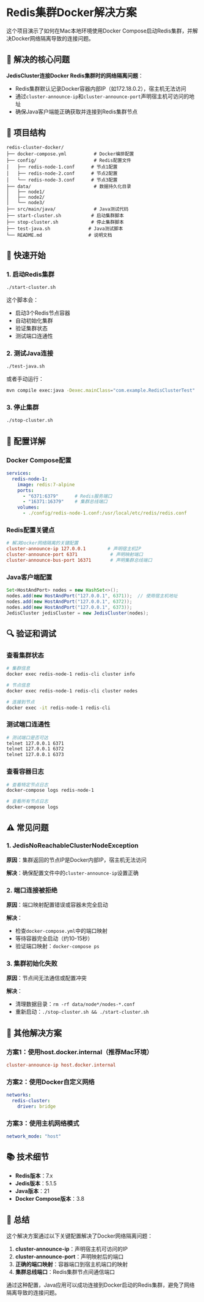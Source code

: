 # Redis集群Docker解决方案

这个项目演示了如何在Mac本地环境使用Docker Compose启动Redis集群，并解决Docker网络隔离导致的连接问题。

## 🎯 解决的核心问题

**JedisCluster连接Docker Redis集群时的网络隔离问题**：
- Redis集群默认记录Docker容器内部IP（如172.18.0.2），宿主机无法访问
- 通过`cluster-announce-ip`和`cluster-announce-port`声明宿主机可访问的地址
- 确保Java客户端能正确获取并连接到Redis集群节点

## 📁 项目结构

```
redis-cluster-docker/
├── docker-compose.yml          # Docker编排配置  
├── config/                     # Redis配置文件
│   ├── redis-node-1.conf      # 节点1配置
│   ├── redis-node-2.conf      # 节点2配置  
│   └── redis-node-3.conf      # 节点3配置
├── data/                       # 数据持久化目录
│   ├── node1/
│   ├── node2/
│   └── node3/
├── src/main/java/              # Java测试代码
├── start-cluster.sh           # 启动集群脚本
├── stop-cluster.sh            # 停止集群脚本
├── test-java.sh              # Java测试脚本
└── README.md                 # 说明文档
```

## 🚀 快速开始

### 1. 启动Redis集群

```bash
./start-cluster.sh
```

这个脚本会：
- 启动3个Redis节点容器
- 自动初始化集群
- 验证集群状态
- 测试端口连通性

### 2. 测试Java连接

```bash
./test-java.sh
```

或者手动运行：

```bash
mvn compile exec:java -Dexec.mainClass="com.example.RedisClusterTest"
```

### 3. 停止集群

```bash
./stop-cluster.sh
```

## 🔧 配置详解

### Docker Compose配置

```yaml
services:
  redis-node-1:
    image: redis:7-alpine
    ports:
      - "6371:6379"      # Redis服务端口
      - "16371:16379"    # 集群总线端口
    volumes:
      - ./config/redis-node-1.conf:/usr/local/etc/redis/redis.conf
```

### Redis配置关键点

```conf
# 解决Docker网络隔离的关键配置
cluster-announce-ip 127.0.0.1        # 声明宿主机IP
cluster-announce-port 6371            # 声明映射端口  
cluster-announce-bus-port 16371       # 声明集群总线端口
```

### Java客户端配置

```java
Set<HostAndPort> nodes = new HashSet<>();
nodes.add(new HostAndPort("127.0.0.1", 6371));  // 使用宿主机地址
nodes.add(new HostAndPort("127.0.0.1", 6372));
nodes.add(new HostAndPort("127.0.0.1", 6373));
JedisCluster jedisCluster = new JedisCluster(nodes);
```

## 🔍 验证和调试

### 查看集群状态

```bash
# 集群信息
docker exec redis-node-1 redis-cli cluster info

# 节点信息  
docker exec redis-node-1 redis-cli cluster nodes

# 连接到节点
docker exec -it redis-node-1 redis-cli
```

### 测试端口连通性

```bash
# 测试端口是否可达
telnet 127.0.0.1 6371
telnet 127.0.0.1 6372  
telnet 127.0.0.1 6373
```

### 查看容器日志

```bash
# 查看特定节点日志
docker-compose logs redis-node-1

# 查看所有节点日志
docker-compose logs
```

## ⚠️ 常见问题

### 1. JedisNoReachableClusterNodeException

**原因**：集群返回的节点IP是Docker内部IP，宿主机无法访问

**解决**：确保配置文件中的`cluster-announce-ip`设置正确

### 2. 端口连接被拒绝

**原因**：端口映射配置错误或容器未完全启动

**解决**：
- 检查`docker-compose.yml`中的端口映射
- 等待容器完全启动（约10-15秒）
- 验证端口映射：`docker-compose ps`

### 3. 集群初始化失败

**原因**：节点间无法通信或配置冲突

**解决**：
- 清理数据目录：`rm -rf data/node*/nodes-*.conf`
- 重新启动：`./stop-cluster.sh && ./start-cluster.sh`

## 🔄 其他解决方案

### 方案1：使用host.docker.internal（推荐Mac环境）

```conf
cluster-announce-ip host.docker.internal
```

### 方案2：使用Docker自定义网络

```yaml
networks:
  redis-cluster:
    driver: bridge
```

### 方案3：使用主机网络模式

```yaml
network_mode: "host"
```

## 📚 技术细节

- **Redis版本**：7.x
- **Jedis版本**：5.1.5  
- **Java版本**：21
- **Docker Compose版本**：3.8

## 🎉 总结

这个解决方案通过以下关键配置解决了Docker网络隔离问题：

1. **cluster-announce-ip**：声明宿主机可访问的IP
2. **cluster-announce-port**：声明映射后的端口
3. **正确的端口映射**：容器端口到宿主机端口的映射
4. **集群总线端口**：Redis集群节点间通信端口

通过这种配置，Java应用可以成功连接到Docker启动的Redis集群，避免了网络隔离导致的连接问题。
